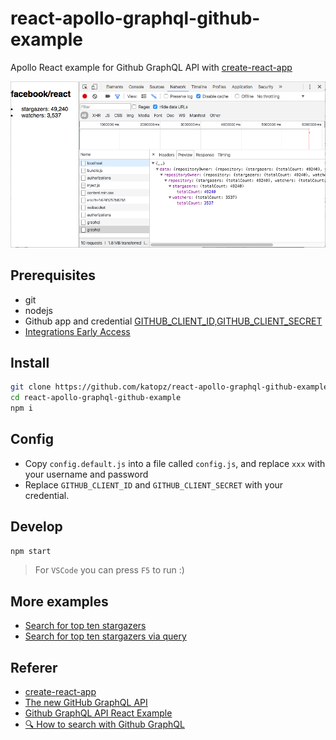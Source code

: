 # react-apollo-graphql-github-example
Apollo React example for Github GraphQL API with [create-react-app](https://github.com/facebookincubator/create-react-app)

![](ss.png)

## Prerequisites
- git
- nodejs
- Github app and credential [GITHUB_CLIENT_ID,GITHUB_CLIENT_SECRET](https://developer.github.com/v3/guides/basics-of-authentication/#accepting-user-authorization)
- [Integrations Early Access](https://developer.github.com/changes/2016-09-14-Integrations-Early-Access/)

## Install
```sh
git clone https://github.com/katopz/react-apollo-graphql-github-example.git
cd react-apollo-graphql-github-example
npm i
```

## Config
- Copy `config.default.js` into a file called `config.js`, and replace `xxx` with your username and password
- Replace `GITHUB_CLIENT_ID` and `GITHUB_CLIENT_SECRET` with your credential.

## Develop
```sh
npm start
```
> For `VSCode` you can press `F5` to run :)

## More examples
- [Search for top ten stargazers](https://gist.github.com/katopz/2729ace879e3576e8da9292cc8433673)
- [Search for top ten stargazers via query](https://gist.github.com/katopz/7441f90696b3586f8ec2d673b88dc4be)

## Referer
- [create-react-app](https://github.com/facebookincubator/create-react-app)
- [The new GitHub GraphQL API](https://medium.com/apollo-stack/the-new-github-graphql-api-811b005d1b6e#.lcm2mmtn2)
- [Github GraphQL API React Example](https://medium.com/@katopz/github-graphql-api-react-example-eace824d7b61#.fil01xjsl)
- [🔍 How to search with Github GraphQL](https://medium.com/@katopz/how-to-search-with-github-graphql-e6c142dc61ed)